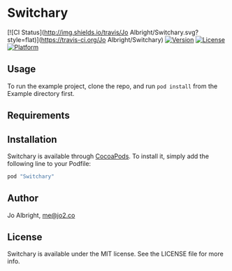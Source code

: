 # Switchary

[![CI Status](http://img.shields.io/travis/Jo Albright/Switchary.svg?style=flat)](https://travis-ci.org/Jo Albright/Switchary)
[![Version](https://img.shields.io/cocoapods/v/Switchary.svg?style=flat)](http://cocoapods.org/pods/Switchary)
[![License](https://img.shields.io/cocoapods/l/Switchary.svg?style=flat)](http://cocoapods.org/pods/Switchary)
[![Platform](https://img.shields.io/cocoapods/p/Switchary.svg?style=flat)](http://cocoapods.org/pods/Switchary)

## Usage

To run the example project, clone the repo, and run `pod install` from the Example directory first.

## Requirements

## Installation

Switchary is available through [CocoaPods](http://cocoapods.org). To install
it, simply add the following line to your Podfile:

```ruby
pod "Switchary"
```

## Author

Jo Albright, me@jo2.co

## License

Switchary is available under the MIT license. See the LICENSE file for more info.
